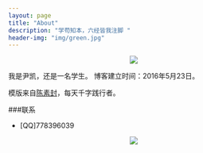 ```yaml
---
layout: page
title: "About"
description: "学苟知本，六经皆我注脚 "
header-img: "img/green.jpg"
---
```



<center>
    <p><img src="http://7xlfkx.com1.z0.glb.clouddn.com/white2.jpg" align="center"></p>
</center>

我是尹凯，还是一名学生。
博客建立时间：2016年5月23日。


模版来自[陈素封](www.cnfeat.com)，每天千字践行者。


###联系

- [QQ]778396039

<center>
    <p><img src="http://i173.photobucket.com/albums/w63/cnfeat/2015-08-29-2_zpsqj7po8eo.png" align="center"></p>
</center>






